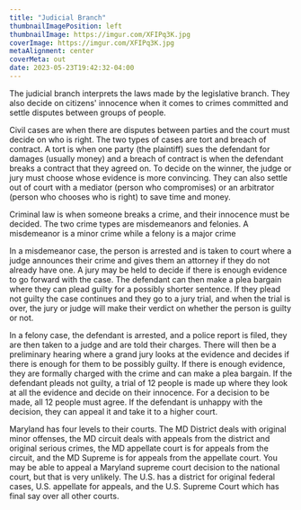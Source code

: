 ```yaml
---
title: "Judicial Branch"
thumbnailImagePosition: left
thumbnailImage: https://imgur.com/XFIPq3K.jpg
coverImage: https://imgur.com/XFIPq3K.jpg
metaAlignment: center
coverMeta: out
date: 2023-05-23T19:42:32-04:00
---
```

The judicial branch interprets the laws made by the legislative branch. They also decide on citizens' innocence when it comes to crimes committed and settle disputes between groups of people. 

Civil cases are when there are disputes between parties and the court must decide on who is right. The two types of cases are tort and breach of contract. A tort is when one party (the plaintiff) sues the defendant for damages (usually money) and a breach of contract is when the defendant breaks a contract that they agreed on. To decide on the winner, the judge or jury must choose whose evidence is more convincing. They can also settle out of court with a mediator (person who compromises) or an arbitrator (person who chooses who is right) to save time and money. 

Criminal law is when someone breaks a crime, and their innocence must be decided. The two crime types are misdemeanors and felonies. A misdemeanor is a minor crime while a felony is a major crime 

In a misdemeanor case, the person is arrested and is taken to court where a judge announces their crime and gives them an attorney if they do not already have one. A jury may be held to decide if there is enough evidence to go forward with the case. The defendant can then make a plea bargain where they can plead guilty for a possibly shorter sentence. If they plead not guilty the case continues and they go to a jury trial, and when the trial is over, the jury or judge will make their verdict on whether the person is guilty or not. 

In a felony case, the defendant is arrested, and a police report is filed, they are then taken to a judge and are told their charges. There will then be a preliminary hearing where a grand jury looks at the evidence and decides if there is enough for them to be possibly guilty. If there is enough evidence, they are formally charged with the crime and can make a plea bargain. If the defendant pleads not guilty, a trial of 12 people is made up where they look at all the evidence and decide on their innocence. For a decision to be made, all 12 people must agree. If the defendant is unhappy with the decision, they can appeal it and take it to a higher court. 

Maryland has four levels to their courts. The MD District deals with original minor offenses, the MD circuit deals with appeals from the district and original serious crimes, the MD appellate court is for appeals from the circuit, and the MD Supreme is for appeals from the appellate court. You may be able to appeal a Maryland supreme court decision to the national court, but that is very unlikely. The U.S. has a district for original federal cases, U.S. appellate for appeals, and the U.S. Supreme Court which has final say over all other courts. 
